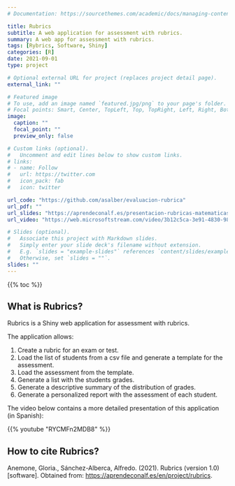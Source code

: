 ```yaml
---
# Documentation: https://sourcethemes.com/academic/docs/managing-content/

title: Rubrics
subtitle: A web application for assessment with rubrics.
summary: A web app for assessment with rubrics.
tags: [Rybrics, Software, Shiny]
categories: [R]
date: 2021-09-01
type: project

# Optional external URL for project (replaces project detail page).
external_link: ""

# Featured image
# To use, add an image named `featured.jpg/png` to your page's folder.
# Focal points: Smart, Center, TopLeft, Top, TopRight, Left, Right, BottomLeft, Bottom, BottomRight.
image:
  caption: ""
  focal_point: ""
  preview_only: false

# Custom links (optional).
#   Uncomment and edit lines below to show custom links.
# links:
# - name: Follow
#   url: https://twitter.com
#   icon_pack: fab
#   icon: twitter

url_code: "https://github.com/asalber/evaluacion-rubrica"
url_pdf: ""
url_slides: "https://aprendeconalf.es/presentacion-rubricas-matematicas/"
url_video: "https://web.microsoftstream.com/video/3b12c5ca-3e91-4830-9895-1bda70822f71"

# Slides (optional).
#   Associate this project with Markdown slides.
#   Simply enter your slide deck's filename without extension.
#   E.g. `slides = "example-slides"` references `content/slides/example-slides.md`.
#   Otherwise, set `slides = ""`.
slides: ""
---
```


{{% toc %}}

## What is Rubrics?

Rubrics is a Shiny web application for assessment with rubrics.

The application allows:

1. Create a rubric for an exam or test.
2. Load the list of students from a csv file and generate a template for the assessment.
3. Load the assessment from the template.
4. Generate a list with the students grades.
5. Generate a descriptive summary of the distribution of grades.
6. Generate a personalized report with the assessment of each student.

The video below contains a more detailed presentation of this application (in Spanish):

{{% youtube "RYCMFn2MDB8" %}}

## How to cite Rubrics?

Anemone, Gloria., Sánchez-Alberca, Alfredo. (2021). Rubrics (version 1.0) [software]. Obtained from: https://aprendeconalf.es/en/project/rubrics.